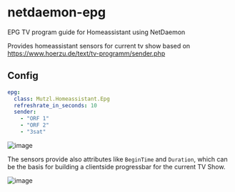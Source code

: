 # netdaemon-epg
EPG TV program guide for Homeassistant using NetDaemon

Provides homeassistant sensors for current tv show based on https://www.hoerzu.de/text/tv-programm/sender.php

## Config
```yaml
epg:
  class: Mutzl.Homeassistant.Epg
  refreshrate_in_seconds: 10
  sender:
    - "ORF 1"
    - "ORF 2"
    - "3sat"
```

![image](https://user-images.githubusercontent.com/2855185/116299908-8b611980-a79e-11eb-963a-472091a30c05.png)

The sensors provide also attributes like `BeginTime` and `Duration`, which can be the basis for building a clientside progressbar for the current TV Show.

![image](https://user-images.githubusercontent.com/2855185/116300113-cbc09780-a79e-11eb-95db-a45faa44a006.png)

